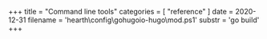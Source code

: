 +++
title = "Command line tools"
categories = [ "reference" ]
date = 2020-12-31
filename = 'hearth\config\gohugoio-hugo\mod.ps1'
substr = 'go build'
+++
